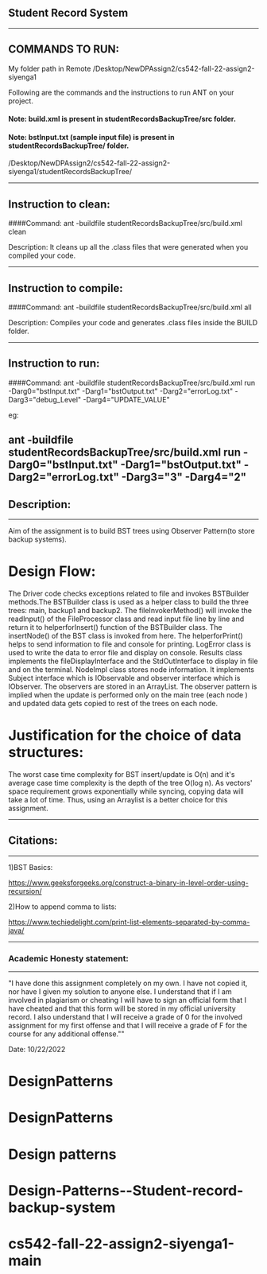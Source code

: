 ## Student Record System

-----------------------------------------------------------------------
## COMMANDS TO RUN:

My folder path in Remote 
/Desktop/NewDPAssign2/cs542-fall-22-assign2-siyenga1

Following are the commands and the instructions to run ANT on your project.
#### Note: build.xml is present in studentRecordsBackupTree/src folder.
#### Note: bstInput.txt (sample input file) is present in studentRecordsBackupTree/ folder.
/Desktop/NewDPAssign2/cs542-fall-22-assign2-siyenga1/studentRecordsBackupTree/

-----------------------------------------------------------------------
## Instruction to clean:

####Command: ant -buildfile studentRecordsBackupTree/src/build.xml clean

Description: It cleans up all the .class files that were generated when you
compiled your code.

-----------------------------------------------------------------------
## Instruction to compile:

####Command: ant -buildfile studentRecordsBackupTree/src/build.xml all

Description: Compiles your code and generates .class files inside the BUILD folder.

-----------------------------------------------------------------------
## Instruction to run:

####Command: ant -buildfile studentRecordsBackupTree/src/build.xml run -Darg0="bstInput.txt" -Darg1="bstOutput.txt" -Darg2="errorLog.txt" -Darg3="debug_Level" -Darg4="UPDATE_VALUE" 

eg:

ant -buildfile studentRecordsBackupTree/src/build.xml run -Darg0="bstInput.txt" -Darg1="bstOutput.txt" -Darg2="errorLog.txt" -Darg3="3" -Darg4="2" 
-----------------------------------------------------------------------

## Description:
-----------------------------------------------------------------------
Aim of the assignment is to build BST trees using Observer Pattern(to store backup systems).

# Design Flow: 
The Driver code checks exceptions related to file and invokes BSTBuilder methods.The BSTBuilder class is used as a helper class to build the three trees: main, backup1 and backup2. The fileInvokerMethod() will invoke the readInput() of the FileProcessor class and read input file line by line and return it to helperforInsert() function of the BSTBuilder class. The insertNode() of the BST class is invoked from here. The helperforPrint() helps to send information to file and console for printing. LogError class is used to write the data to error file and display on console. Results class implements the fileDisplayInterface and the StdOutInterface to display in file and on the terminal. NodeImpl class stores node information. It implements Subject interface which is IObservable and observer interface which is IObserver. The observers are stored in an ArrayList. The observer pattern is implied when the update is performed only on the main tree (each node ) and updated data gets copied to rest of the trees on each node.

# Justification for the choice of data structures:
 The worst case time complexity for BST insert/update is O(n) and it's average case time complexity is the depth of the tree O(log n). As vectors' space requirement grows exponentially while syncing, copying data will take a lot of time. Thus, using an Arraylist is a better choice for this assignment.

-----------------------------------------------------------------------
## Citations: 
-----------------------------------------------------------------------
1)BST Basics:

https://www.geeksforgeeks.org/construct-a-binary-in-level-order-using-recursion/

2)How to append comma to lists:

https://www.techiedelight.com/print-list-elements-separated-by-comma-java/

-----------------------------------------------------------------------
### Academic Honesty statement:
-----------------------------------------------------------------------

"I have done this assignment completely on my own. I have not copied
it, nor have I given my solution to anyone else. I understand that if
I am involved in plagiarism or cheating I will have to sign an
official form that I have cheated and that this form will be stored in
my official university record. I also understand that I will receive a
grade of 0 for the involved assignment for my first offense and that I
will receive a grade of F for the course for any additional
offense.""

Date: 10/22/2022

# DesignPatterns
# DesignPatterns
# Design patterns
# Design-Patterns--Student-record-backup-system
# cs542-fall-22-assign2-siyenga1-main
